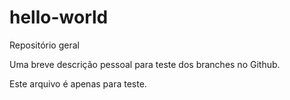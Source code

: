 # hello-world
Repositório geral

Uma breve descrição pessoal para teste dos branches no Github.

Este arquivo é apenas para teste.
